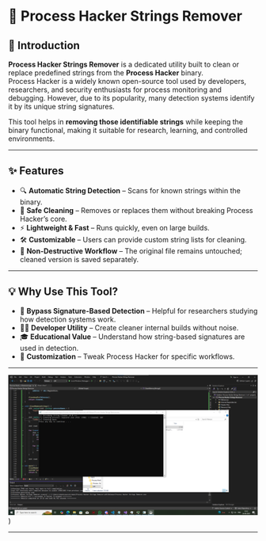# 🚀 Process Hacker Strings Remover  



## 📌 Introduction  

**Process Hacker Strings Remover** is a dedicated utility built to clean or replace predefined strings from the **Process Hacker** binary.  
Process Hacker is a widely known open-source tool used by developers, researchers, and security enthusiasts for process monitoring and debugging. However, due to its popularity, many detection systems identify it by its unique string signatures.  

This tool helps in **removing those identifiable strings** while keeping the binary functional, making it suitable for research, learning, and controlled environments.  

---

## ✨ Features  

- 🔍 **Automatic String Detection** – Scans for known strings within the binary.  
- 🧹 **Safe Cleaning** – Removes or replaces them without breaking Process Hacker’s core.  
- ⚡ **Lightweight & Fast** – Runs quickly, even on large builds.  
- 🛠️ **Customizable** – Users can provide custom string lists for cleaning.  
- 📂 **Non-Destructive Workflow** – The original file remains untouched; cleaned version is saved separately.  

---

## 💡 Why Use This Tool?  

- 🔐 **Bypass Signature-Based Detection** – Helpful for researchers studying how detection systems work.  
- 🧑‍💻 **Developer Utility** – Create cleaner internal builds without noise.  
- 🎓 **Educational Value** – Understand how string-based signatures are used in detection.  
- 🔧 **Customization** – Tweak Process Hacker for specific workflows.  

---
![Project Structure](https://raw.githubusercontent.com/notshivumang011/Process-Hacker-Strings-Remover/refs/heads/main/Annotation%202025-08-24%20151225.png))

---
